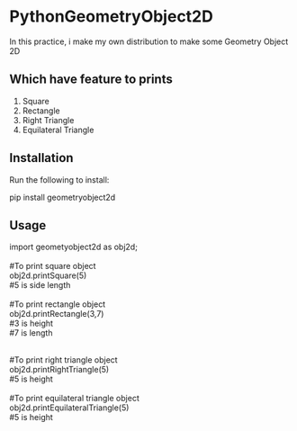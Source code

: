 # PythonGeometryObject2D
In this practice, i make my own distribution to make some Geometry Object 2D

Which have feature to prints
--
1. Square
2. Rectangle
3. Right Triangle
4. Equilateral Triangle

Installation
--
Run the following to install:

pip install geometryobject2d

Usage
--
import geometyobject2d as obj2d;<br><br>
#To print square object<br>
obj2d.printSquare(5)<br>
#5 is side length<br>
<br>
#To print rectangle object<br>
obj2d.printRectangle(3,7)<br>
#3 is height<br>
#7 is length<br>

<br>
#To print right triangle object<br>
obj2d.printRightTriangle(5)<br>
#5 is height<br>

<br>
#To print equilateral triangle object<br>
obj2d.printEquilateralTriangle(5)<br>
#5 is height
